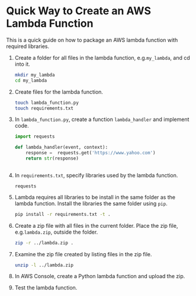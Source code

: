 # Quick Way to Create an AWS Lambda Function



This is a quick guide on how to package an AWS lambda function with required libraries. 



1. Create a folder for all files in the lambda function, e.g.`my_lambda`, and cd into it.

   ```bash
   mkdir my_lambda
   cd my_lambda
   ```

2. Create files for the lambda function.

   ```bash
   touch lambda_function.py
   touch requirements.txt
   ```

3. In `lambda_function.py`, create a function `lambda_handler` and implement code.

   ```python
   import requests
   
   def lambda_handler(event, context):
       response =  requests.get('https://www.yahoo.com')
       return str(response)
       
   ```

4. In `requirements.txt`, specify libraries used by the lambda function.

   ```text
   requests
   ```

5. Lambda requires all libraries to be install in the same folder as the lambda function. Install the libraries the same folder using `pip`.

   ```bash
   pip install -r requirements.txt -t .
   ```
   
6. Create a zip file with all files in the current folder. Place the zip file, e.g.`lambda.zip`, outside the folder. 

   ```bash
   zip -r ../lambda.zip .
   ```

7. Examine the zip file created by listing files in the zip file. 

   ```bash
   unzip -l ../lambda.zip
   ```

8. In AWS Console, create a Python lambda function and upload the zip.
9. Test the lambda function.

